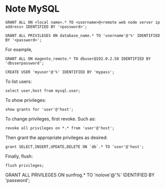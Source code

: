 # Note MySQL

```
GRANT ALL ON <local name>.* TO <username>@<remote web node server ip address> IDENTIFIED BY '<password>';

GRANT ALL PRIVILEGES ON database_name.* TO 'username'@'%' IDENTIFIED BY '<password>';
```
For example,
```
GRANT ALL ON magento_remote.* TO dbuser@192.0.2.50 IDENTIFIED BY 'dbuserpassword';

CREATE USER 'myuser'@'%' IDENTIFIED BY 'mypass';
```
To list users:
```
select user,host from mysql.user;
```
To show privileges:
```
show grants for 'user'@'host';
```
To change privileges, first revoke. Such as:
```
revoke all privileges on *.* from 'user'@'host';
```
Then grant the appropriate privileges as desired:
```
grant SELECT,INSERT,UPDATE,DELETE ON `db`.* TO 'user'@'host';
```
Finally, flush:
```
flush privileges;
```
GRANT ALL PRIVILEGES ON sunfrog.* TO 'nolove'@'%' IDENTIFIED BY 'password';